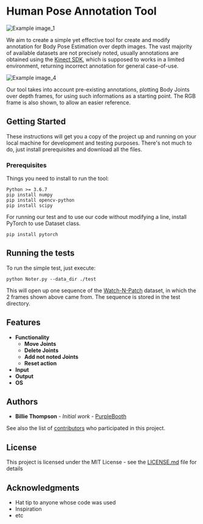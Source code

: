 # Human Pose Annotation Tool
![Example image_1](https://github.com/aimagelab/human-pose-annotation-tool/blob/master/img/example_1.png)

We aim to create a simple yet effective tool for create and modify annotation for Body Pose Estimation over depth images.
The vast majority of available datasets are not precisely noted, usually annotations are obtained using the [Kinect SDK](https://www.microsoft.com/en-us/research/project/human-pose-estimation-for-kinect/ "Microsoft Page"), which is supposed to works in a limited environment, returning incorrect annotation for general case-of-use.

![Example image_4](https://github.com/aimagelab/human-pose-annotation-tool/blob/master/img/example_4.png)

Our tool takes into account pre-existing annotations, plotting Body Joints over depth frames, for using such informations as a starting point. The RGB frame is also shown, to allow an easier reference.

## Getting Started
These instructions will get you a copy of the project up and running on your local machine for development and testing purposes. There's not much to do, just install prerequisites and download all the files.

### Prerequisites
Things you need to install to run the tool:

```
Python >= 3.6.7
pip install numpy
pip install opencv-python
pip install scipy
```

For running our test and to use our code without modifying a line, install PyTorch to use Dataset class.
```
pip install pytorch
```

## Running the tests
To run the simple test, just execute:
```
python Noter.py --data_dir ./test
```
This will open up one sequence of the [Watch-N-Patch](http://watchnpatch.cs.cornell.edu/ "WnP Page") dataset, in which the 2 frames shown above came from. The sequence is stored in the test directory.

## Features
- **Functionality**
  - **Move Joints**
  - **Delete Joints**
  - **Add not noted Joints**
  - **Reset action**
- **Input**
- **Output**
- **OS**

## Authors

* **Billie Thompson** - *Initial work* - [PurpleBooth](https://github.com/PurpleBooth)

See also the list of [contributors](https://github.com/your/project/contributors) who participated in this project.

## License

This project is licensed under the MIT License - see the [LICENSE.md](LICENSE.md) file for details

## Acknowledgments

* Hat tip to anyone whose code was used
* Inspiration
* etc

